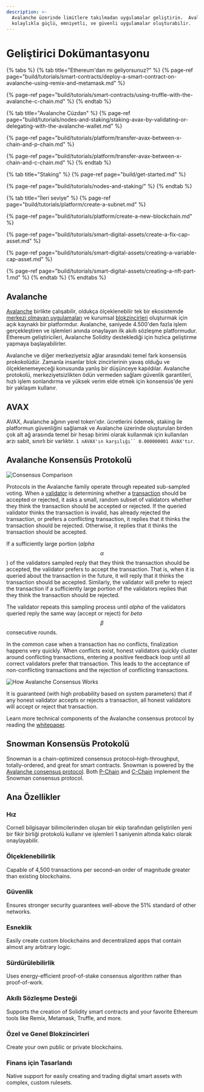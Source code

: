 ```yaml
---
description: >-
  Avalanche üzerinde limitlere takılmadan uygulamalar geliştirin.  Avalanche üzerinde çalışan geliştiriciler 
  kolaylıkla güçlü, emniyetli, ve güvenli uygulamalar oluşturabilir.
---
```


# Geliştirici Dokümantasyonu

{% tabs %}
{% tab title="Ethereum'dan mı geliyorsunuz?" %}
{% page-ref page="build/tutorials/smart-contracts/deploy-a-smart-contract-on-avalanche-using-remix-and-metamask.md" %}

{% page-ref page="build/tutorials/smart-contracts/using-truffle-with-the-avalanche-c-chain.md" %}
{% endtab %}

{% tab title="Avalanche Cüzdan" %}
{% page-ref page="build/tutorials/nodes-and-staking/staking-avax-by-validating-or-delegating-with-the-avalanche-wallet.md" %}

{% page-ref page="build/tutorials/platform/transfer-avax-between-x-chain-and-p-chain.md" %}

{% page-ref page="build/tutorials/platform/transfer-avax-between-x-chain-and-c-chain.md" %}
{% endtab %}

{% tab title="Staking" %}
{% page-ref page="build/get-started.md" %}

{% page-ref page="build/tutorials/nodes-and-staking/" %}
{% endtab %}

{% tab title="İleri seviye" %}
{% page-ref page="build/tutorials/platform/create-a-subnet.md" %}

{% page-ref page="build/tutorials/platform/create-a-new-blockchain.md" %}

{% page-ref page="build/tutorials/smart-digital-assets/create-a-fix-cap-asset.md" %}

{% page-ref page="build/tutorials/smart-digital-assets/creating-a-variable-cap-asset.md" %}

{% page-ref page="build/tutorials/smart-digital-assets/creating-a-nft-part-1.md" %}
{% endtab %}
{% endtabs %}

## Avalanche

[Avalanche](https://avax.network) birlikte çalışabilir, oldukça ölçeklenebilir tek bir ekosistemde [merkezi olmayan uygulamaları](https://support.avalabs.org/en/articles/4587146-what-is-a-decentralized-application-dapp) ve kurumsal [blokzincirleri](http://support.avalabs.org/en/articles/4064677-what-is-a-blockchain) oluşturmak için açık kaynaklı bir platformdur. Avalanche, saniyede 4.500'den fazla işlem gerçekleştiren ve işlemleri anında onaylayan ilk akıllı sözleşme platformudur. Ethereum geliştiricileri, Avalanche Solidity desteklediği için hızlıca geliştirme yapmaya başlayabilirler.

Avalanche ve diğer merkeziyetsiz ağlar arasındaki temel fark konsensüs prokokolüdür. Zamanla insanlar blok zincirlerinin yavaş olduğu ve ölçeklenemeyeceği konusunda yanlış bir düşünceye kapıldılar. Avalanche protokolü, merkeziyetsizlikten ödün vermeden sağlam güvenlik garantileri, hızlı işlem sonlandırma ve yüksek verim elde etmek için konsensüs'de yeni bir yaklaşım kullanır. 

## AVAX

AVAX, Avalanche ağının yerel token'ıdır. ücretlerini ödemek, staking ile platformun güvenliğini sağlamak ve Avalanche üzerinde oluşturulan birden çok alt ağ arasında temel bir hesap birimi olarak kullanmak için kullanılan arzı sabit, sınırlı bir varlıktır. `1 nAVAX'ın karşılığı`` 0.000000001 AVAX'tır`.

## Avalanche Konsensüs Protokolü

![Consensus Comparison](.gitbook/assets/consensus-comparison.png)

Protocols in the Avalanche family operate through repeated sub-sampled voting. When a [validator](http://support.avalabs.org/en/articles/4064704-what-is-a-blockchain-validator) is determining whether a [transaction](http://support.avalabs.org/en/articles/4587384-what-is-a-transaction) should be accepted or rejected, it asks a small, random subset of validators whether they think the transaction should be accepted or rejected. If the queried validator thinks the transaction is invalid, has already rejected the transaction, or prefers a conflicting transaction, it replies that it thinks the transaction should be rejected. Otherwise, it replies that it thinks the transaction should be accepted.

If a sufficiently large portion \(_alpha_ $$α$$\) of the validators sampled reply that they think the transaction should be accepted, the validator prefers to accept the transaction. That is, when it is queried about the transaction in the future, it will reply that it thinks the transaction should be accepted. Similarly, the validator will prefer to reject the transaction if a sufficiently large portion of the validators replies that they think the transaction should be rejected.

The validator repeats this sampling process until _alpha_ of the validators queried reply the same way \(accept or reject\) for _beta_ $$β$$ consecutive rounds.

In the common case when a transaction has no conflicts, finalization happens very quickly. When conflicts exist, honest validators quickly cluster around conflicting transactions, entering a positive feedback loop until all correct validators prefer that transaction. This leads to the acceptance of non-conflicting transactions and the rejection of conflicting transactions.

![How Avalanche Consensus Works](.gitbook/assets/howavalancheconsensusworks.png)

It is guaranteed \(with high probability based on system parameters\) that if any honest validator accepts or rejects a transaction, all honest validators will accept or reject that transaction.

Learn more technical components of the Avalanche consensus protocol by reading the [whitepaper](https://arxiv.org/pdf/1906.08936.pdf).

## Snowman Konsensüs Protokolü

Snowman is a chain-optimized consensus protocol–high-throughput, totally-ordered, and great for smart contracts. Snowman is powered by the [Avalanche consensus protocol](./#avalanche-consensus-protocol). Both [P-Chain](learn/platform-overview/#platform-chain-p-chain) and [C-Chain](learn/platform-overview/#contract-chain-c-chain) implement the Snowman consensus protocol.

## Ana Özellikler

### Hız

Cornell bilgisayar bilimcilerinden oluşan bir ekip tarafından geliştirilen yeni bir fikir birliği protokolü kullanır ve işlemleri 1 saniyenin altında kalıcı olarak onaylayabilir.

### Ölçeklenebilirlik

Capable of 4,500 transactions per second–an order of magnitude greater than existing blockchains.

### Güvenlik

Ensures stronger security guarantees well-above the 51% standard of other networks.

### Esneklik

Easily create custom blockchains and decentralized apps that contain almost any arbitrary logic.

### Sürdürülebilirlik

Uses energy-efficient proof-of-stake consensus algorithm rather than proof-of-work.

### Akıllı Sözleşme Desteği

Supports the creation of Solidity smart contracts and your favorite Ethereum tools like Remix, Metamask, Truffle, and more.

### Özel ve Genel Blokzincirleri

Create your own public or private blockchains.

### Finans için Tasarlandı

Native support for easily creating and trading digital smart assets with complex, custom rulesets.

<!--stackedit_data:
eyJoaXN0b3J5IjpbLTEzMDIwNDYxNjMsLTE0NzU1NTYzNzYsLT
YzNjk3MjU0LDE2MTUzMzkyMjAsLTE1MzcwMTI2MSwxNDczOTU3
NzQwLDEwMTcwNjA2NzcsNDUwNTQ4NjgzLC04ODk1NjcyMl19
-->